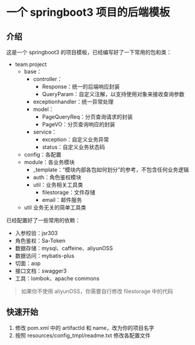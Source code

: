 # 一个 springboot3 项目的后端模板

## 介绍

这是一个 springboot3 的项目模板，已经编写好了一下常用的包和类：
- team.project
  - base：
    - controller：
      - Response：统一的后端响应封装
      - QueryParam：自定义注解，以支持使用对象来接收查询参数
    - exceptionhandler：统一异常处理
    - model：
      - PageQueryReq：分页查询请求的封装
      - PageVO：分页查询响应的封装
    - service：
      - exception：自定义业务异常
      - status：自定义业务状态码
  - config：各配置
  - module：各业务模块
    - _template：“模块内部各包如何划分”的参考，不包含任何业务逻辑
    - auth：角色鉴权模块
    - util：业务相关工具类
      - filestorage：文件存储
      - email：邮件服务
  - util 业务无关的简单工具类

已经配置好了一些常用的依赖：
- 入参校验：jsr303
- 角色鉴权：Sa-Token
- 数据存储：mysql、caffeine、aliyunOSS
- 数据访问：mybatis-plus
- 切面：aop
- 接口文档：swagger3
- 工具：lombok、apache commons

> 如果你不使用 aliyunOSS，你需要自行修改 filestorage 中的代码

## 快速开始

1. 修改 pom.xml 中的 artifactId 和 name，改为你的项目名字
2. 按照 resources/config_tmpl/readme.txt 修改各配置文件
